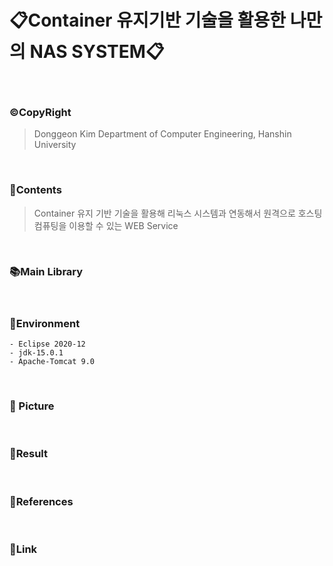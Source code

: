 # 📋Container 유지기반 기술을 활용한 나만의 NAS SYSTEM📋

<br>

### ©CopyRight

> Donggeon Kim
> Department of Computer Engineering, Hanshin University

<br>

### 📒Contents
> Container 유지 기반 기술을 활용해 리눅스 시스템과 연동해서 원격으로 호스팅 컴퓨팅을 이용할 수 있는 WEB Service

<br>

### 📚Main Library

<br>

### 🔧Environment
    - Eclipse 2020-12
    - jdk-15.0.1
    - Apache-Tomcat 9.0

<br>

### 📸 Picture

<br>

### 🤟Result

<br>

### 📖References

<br>

### 🔗Link

